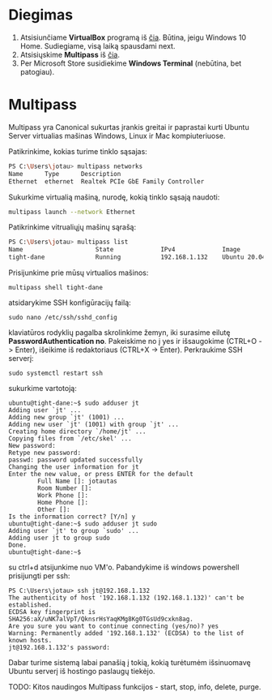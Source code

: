 # Diegimas

1. Atsisiunčiame **VirtualBox** programą iš [čia](https://www.virtualbox.org/wiki/Downloads). Būtina, jeigu Windows 10 Home. Sudiegiame, visą laiką spausdami next.
2. Atsisiųskime **Multipass** iš [čia](https://multipass.run/).
3. Per Microsoft Store susidiekime **Windows Terminal** (nebūtina, bet patogiau).

# Multipass

Multipass yra Canonical sukurtas įrankis greitai ir paprastai kurti Ubuntu Server virtualias mašinas Windows, Linux ir Mac kompiuteriuose. 

Patikrinkime, kokias turime tinklo sąsajas:

```bash
PS C:\Users\jotau> multipass networks
Name      Type      Description
Ethernet  ethernet  Realtek PCIe GbE Family Controller
```

Sukurkime virtualią mašiną, nurodę, kokią tinklo sąsają naudoti:
```bash
multipass launch --network Ethernet
```

Patikrinkime vitrualiųjų mašinų sąrašą:

```bash
PS C:\Users\jotau> multipass list
Name                    State             IPv4             Image
tight-dane              Running           192.168.1.132    Ubuntu 20.04 LTS
```

Prisijunkime prie mūsų virtualios mašinos:

```
multipass shell tight-dane
```

atsidarykime SSH konfigūracijų failą:
```
sudo nano /etc/ssh/sshd_config
```

klaviatūros rodyklių pagalba skrolinkime žemyn, iki surasime eilutę **PasswordAuthentication no**. Pakeiskime no į yes ir išsaugokime (CTRL+O -> Enter), išeikime iš redaktoriaus (CTRL+X -> Enter). Perkraukime SSH serverį:

```
sudo systemctl restart ssh
```

sukurkime vartotoją:

```
ubuntu@tight-dane:~$ sudo adduser jt
Adding user `jt' ...
Adding new group `jt' (1001) ...
Adding new user `jt' (1001) with group `jt' ...
Creating home directory `/home/jt' ...
Copying files from `/etc/skel' ...
New password:
Retype new password:
passwd: password updated successfully
Changing the user information for jt
Enter the new value, or press ENTER for the default
        Full Name []: jotautas
        Room Number []:
        Work Phone []:
        Home Phone []:
        Other []:
Is the information correct? [Y/n] y
ubuntu@tight-dane:~$ sudo adduser jt sudo
Adding user `jt' to group `sudo' ...
Adding user jt to group sudo
Done.
ubuntu@tight-dane:~$
```

su ctrl+d atsijunkime nuo VM'o. Pabandykime iš windows powershell prisijungti per ssh:

```
PS C:\Users\jotau> ssh jt@192.168.1.132
The authenticity of host '192.168.1.132 (192.168.1.132)' can't be established.
ECDSA key fingerprint is SHA256:aX/uNK7alVpT/QknsrHsYaqKMg8Kg0TGsUd9cxkn8ag.
Are you sure you want to continue connecting (yes/no)? yes
Warning: Permanently added '192.168.1.132' (ECDSA) to the list of known hosts.
jt@192.168.1.132's password:
```

Dabar turime sistemą labai panašią į tokią, kokią turėtumėm išsinuomavę Ubuntu serverį iš hostingo paslaugų tiekėjo.

TODO: Kitos naudingos Multipass funkcijos - start, stop, info, delete, purge. 



